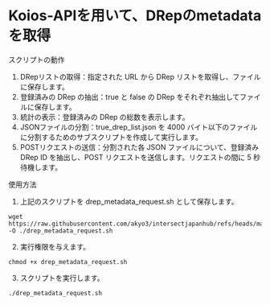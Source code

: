 # Koios-APIを用いて、DRepのmetadataを取得

スクリプトの動作
1. DRepリストの取得：指定された URL から DRep リストを取得し、ファイルに保存します。
2. 登録済みの DRep の抽出：true と false の DRep をそれぞれ抽出してファイルに保存します。
3. 統計の表示：登録済みの DRep の総数を表示します。
4. JSONファイルの分割：true_drep_list.json を 4000 バイト以下のファイルに分割するためのサブスクリプトを作成して実行します。
5. POSTリクエストの送信：分割された各 JSON ファイルについて、登録済み DRep ID を抽出し、POST リクエストを送信します。リクエストの間に 5 秒待機します。

使用方法
1. 上記のスクリプトを drep_metadata_request.sh として保存します。
```
wget https://raw.githubusercontent.com/akyo3/intersectjapanhub/refs/heads/main/governance/drep_metadata_request.sh -O ./drep_metadata_request.sh
```
2. 実行権限を与えます。
```
chmod +x drep_metadata_request.sh
```
3. スクリプトを実行します。
```
./drep_metadata_request.sh
```
